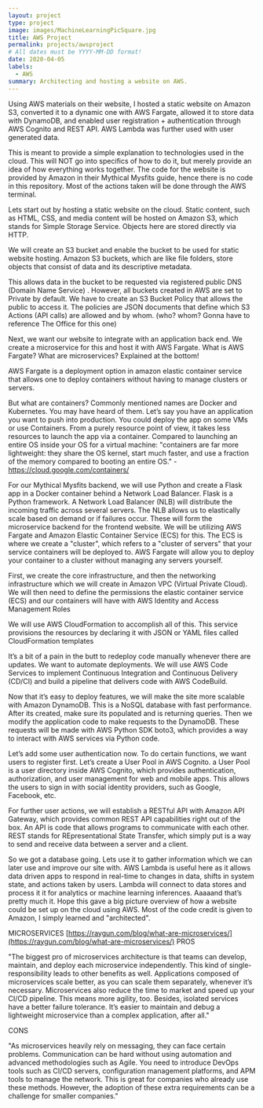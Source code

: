 ```yaml
---
layout: project
type: project
image: images/MachineLearningPicSquare.jpg
title: AWS Project
permalink: projects/awsproject
# All dates must be YYYY-MM-DD format!
date: 2020-04-05
labels:
  - AWS
summary: Architecting and hosting a website on AWS. 
---
```



Using AWS materials on their website, I hosted a static website on Amazon S3, converted it to a dynamic one with AWS Fargate, allowed it to store data with DynamoDB, and enabled user registration + authentication through AWS Cognito and REST API. AWS Lambda was further used with user generated data.


This is meant to provide a simple explanation to technologies used in the cloud. This will NOT go into specifics of how to do it, but merely provide an idea of how everything works together. The code for the website is provided by Amazon in their Mythical Mysfits guide, hence there is no code in this repository. Most of the actions taken will be done through the AWS terminal.





Lets start out by hosting a static website on the cloud. Static content, such as HTML, CSS, and media content will be hosted on Amazon S3, which stands for Simple Storage Service. Objects here are stored directly via HTTP.

We will create an S3 bucket and enable the bucket to be used for static website hosting. Amazon S3 buckets, which are like file folders, store objects that consist of data and its descriptive metadata.


This allows data in the bucket to be requested via registered public DNS (Domain Name Service) . However, all buckets created in AWS are set to Private by default. We have to create an S3 Bucket Policy that allows the public to access it. The policies are JSON documents that define which S3 Actions (API calls) are allowed and by whom. (who? whom? Gonna have to reference The Office for this one)



Next, we want our website to integrate with an application back end. We create a microservice for this and host it with AWS Fargate. What is AWS Fargate? What are microservices? Explained at the bottom!



AWS Fargate is a deployment option in amazon elastic container service that allows one to deploy containers without having to manage clusters or servers. 


But what are containers?
Commonly mentioned names are Docker and Kubernetes. You may have heard of them.
Let’s say you have an application you want to push into production. You could deploy the app on some VMs or use Containers. From a purely resource point of view, it takes less resources to launch the app via a container. Compared to launching an entire OS inside your OS for a virtual machine: "containers are far more lightweight: they share the OS kernel, start much faster, and use a fraction of the memory compared to booting an entire OS." -https://cloud.google.com/containers/


For our Mythical Mysfits backend, we will use Python and create a Flask app in a Docker container behind a Network Load Balancer. Flask is a Python framework. A Network Load Balancer (NLB) will distribute the incoming traffic across several servers. The NLB allows us to elastically scale based on demand or if failures occur. These will form the microservice backend for the frontend website. We will be utilizing AWS Fargate and Amazon Elastic Container Service (ECS) for this. The ECS is where we create a "cluster", which refers to a "cluster of servers" that your service containers will be deployed to. AWS Fargate will allow you to deploy your container to a cluster without managing any servers yourself. 


First, we create the core infrastructure, and then the networking infrastructure which we will create in Amazon VPC (Virtual Private Cloud). We will then need to define the permissions the elastic container service (ECS) and our containers will have with AWS Identity and Access Management Roles


We will use AWS CloudFormation to accomplish all of this. This service provisions the resources by declaring it with JSON or YAML files called CloudFormation templates


It’s a bit of a pain in the butt to redeploy code manually whenever there are updates. We want to automate deployments. We will use AWS Code Services to implement Continuous Integration and Continuous Delivery (CD/CI) and build a pipeline that delivers code with AWS CodeBuild. 


Now that it’s easy to deploy features, we will make the site more scalable with Amazon DynamoDB. This is a NoSQL database with fast performance. After its created, make sure its populated and is returning queries. Then we modify the application code to make requests to the DynamoDB. These requests will be made with AWS Python SDK boto3, which provides a way to interact with AWS services via Python code. 


Let’s add some user authentication now. To do certain functions, we want users to register first. Let’s create a User Pool in AWS Cognito. a User Pool is a user directory inside AWS Cognito, which provides authentication, authorization, and user management for web and mobile apps. This allows the users to sign in with social identity providers, such as Google, Facebook, etc. 


For further user actions, we will establish a RESTful API with Amazon API Gateway, which provides common REST API capabilities right out of the box. An API is code that allows programs to communicate with each other. REST stands for REpresentational State Transfer, which simply put is a way to send and receive data between a server and a client.


So we got a database going. Lets use it to gather information which we can later use and improve our site with. AWS Lambda is useful here as it allows data driven apps to respond in real-time to changes in data, shifts in system state, and actions taken by users. Lambda will connect to data stores and process it it for analytics or machine learning inferences. Aaaaand that’s pretty much it. Hope this gave a big picture overview of how a website could be set up on the cloud using AWS. Most of the code credit is given to Amazon, I simply learned and "architected".


MICROSERVICES
[https://raygun.com/blog/what-are-microservices/](https://raygun.com/blog/what-are-microservices/)
PROS


"The biggest pro of microservices architecture is that teams can develop, maintain, and deploy each microservice independently. This kind of single-responsibility leads to other benefits as well. Applications composed of microservices scale better, as you can scale them separately, whenever it’s necessary. Microservices also reduce the time to market and speed up your CI/CD pipeline. This means more agility, too. Besides, isolated services have a better failure tolerance. It’s easier to maintain and debug a lightweight microservice than a complex application, after all."
 
CONS

"As microservices heavily rely on messaging, they can face certain problems. Communication can be hard without using automation and advanced methodologies such as Agile. You need to introduce DevOps tools such as CI/CD servers, configuration management platforms, and APM tools to manage the network. This is great for companies who already use these methods. However, the adoption of these extra requirements can be a challenge for smaller companies."




  
  
